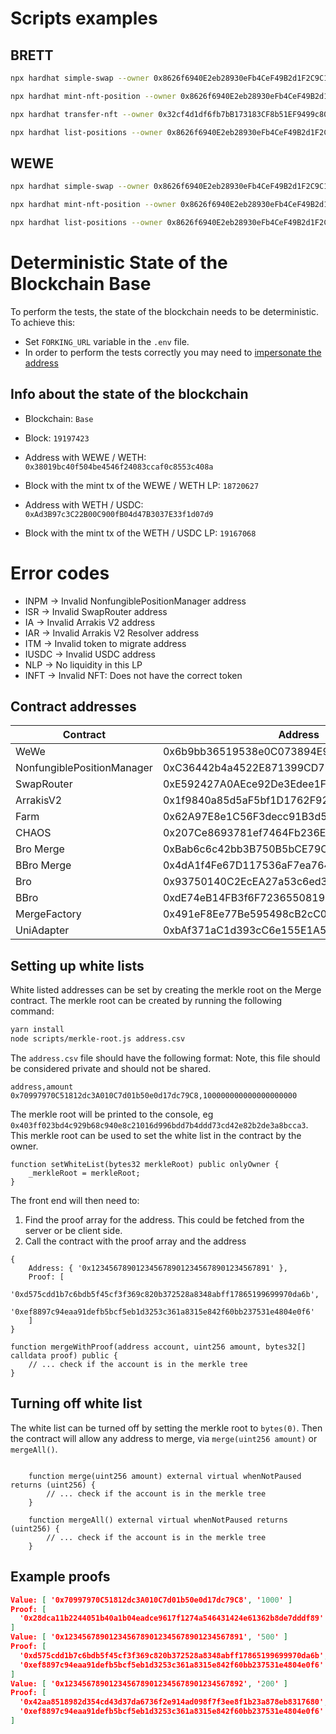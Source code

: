 # Scripts examples

## BRETT

```bash
npx hardhat simple-swap --owner 0x8626f6940E2eb28930eFb4CeF49B2d1F2C9C1199 --asset 0x532f27101965dd16442E59d40670FaF5eBB142E4 --network localhost
```

```bash
npx hardhat mint-nft-position --owner 0x8626f6940E2eb28930eFb4CeF49B2d1F2C9C1199 --asset 0x532f27101965dd16442E59d40670FaF5eBB142E4 --network localhost
```

```bash
npx hardhat transfer-nft --owner 0x32cf4d1df6fb7bB173183CF8b51EF9499c803634 --newowner 0x8626f6940E2eb28930eFb4CeF49B2d1F2C9C1199 --tokenid 888441
```

```bash
npx hardhat list-positions --owner 0x8626f6940E2eb28930eFb4CeF49B2d1F2C9C1199 --network localhost
```

## WEWE

```bash
npx hardhat simple-swap --owner 0x8626f6940E2eb28930eFb4CeF49B2d1F2C9C1199 --network localhost
```

```bash
npx hardhat mint-nft-position --owner 0x8626f6940E2eb28930eFb4CeF49B2d1F2C9C1199 --network localhost
```

```bash
npx hardhat list-positions --owner 0x8626f6940E2eb28930eFb4CeF49B2d1F2C9C1199 --network localhost
```

# Deterministic State of the Blockchain Base

To perform the tests, the state of the blockchain needs to be deterministic. To achieve this:

- Set `FORKING_URL` variable in the `.env` file.
- In order to perform the tests correctly you may need to [impersonate the address](https://hardhat.org/hardhat-network/docs/guides/forking-other-networks#impersonating-accounts)

## Info about the state of the blockchain

- Blockchain: `Base`
- Block: `19197423`

- Address with WEWE / WETH: `0x38019bc40f504be4546f24083ccaf0c8553c408a`
- Block with the mint tx of the WEWE / WETH LP: `18720627`

- Address with WETH / USDC: `0xAd3B97c3C22B00C900fB04d47B3037E33f1d07d9`
- Block with the mint tx of the WETH / USDC LP: `19167068`

# Error codes

- INPM -> Invalid NonfungiblePositionManager address
- ISR -> Invalid SwapRouter address
- IA -> Invalid Arrakis V2 address
- IAR -> Invalid Arrakis V2 Resolver address
- ITM -> Invalid token to migrate address
- IUSDC -> Invalid USDC address
- NLP -> No liquidity in this LP
- INFT -> Invalid NFT: Does not have the correct token

## Contract addresses

| Contract                   | Address                                    | Network |
| -------------------------- | ------------------------------------------ | ------- |
| WeWe                       | 0x6b9bb36519538e0C073894E964E90172E1c0B41F | Base    |
| NonfungiblePositionManager | 0xC36442b4a4522E871399CD717aBDD847Ab11FE88 | Base    |
| SwapRouter                 | 0xE592427A0AEce92De3Edee1F18E0157C05861564 | Base    |
| ArrakisV2                  | 0x1f9840a85d5aF5bf1D1762F925BDADdC4201F984 | Base    |
| Farm                       | 0x62A97E8e1C56F3decc91B3d55ddcda466A967CB0 | Base    |
| CHAOS                      | 0x207Ce8693781ef7464Fb236Edf4d3617655675bd | Base    |
| Bro Merge                  | 0xBab6c6c42bb3B750B5bCE79C04677200644dbC2d | Base    |
| BBro Merge                 | 0x4dA1f4Fe67D117536aF7ea7641C729cd23d39fFd | Base    |
| Bro                        | 0x93750140C2EcEA27a53c6ed30380829607815A31 | Base    |
| BBro                       | 0xdE74eB14FB3f6F7236550819934065Acc9890622 | Base    |
| MergeFactory               | 0x491eF8Ee77Be595498cB2cC07145Df3e28776C23 | Base    |
| UniAdapter                 | 0xbAf371aC1d393cC6e155E1A51Ad8E9d7674151c5 | Base    |


## Setting up white lists

White listed addresses can be set by creating the merkle root on the Merge contract. The merkle root can be created by running the following command:

```bash
yarn install
node scripts/merkle-root.js address.csv
```

The `address.csv` file should have the following format:  Note, this file should be considered private and should not be shared.

```csv
address,amount
0x70997970C51812dc3A010C7d01b50e0d17dc79C8,100000000000000000000
```

The merkle root will be printed to the console, eg `0x403ff023bd4c929b68c940e8c21016d996bdd7b4ddd73cd42e82b2de3a8bcca3`. This merkle root can be used to set the white list in the contract by the owner.

```solidity
function setWhiteList(bytes32 merkleRoot) public onlyOwner {
    _merkleRoot = merkleRoot;
}
```

The front end will then need to:

1. Find the proof array for the address.  This could be fetched from the server or be client side.
2. Call the contract with the proof array and the address

```text
{
    Address: { '0x1234567890123456789012345678901234567891' },
    Proof: [
    '0xd575cdd1b7c6bdb5f45cf3f369c820b372528a8348abff17865199699970da6b',
    '0xef8897c94eaa91defb5bcf5eb1d3253c361a8315e842f60bb237531e4804e0f6'
    ]
}
```

```solidity
function mergeWithProof(address account, uint256 amount, bytes32[] calldata proof) public {
    // ... check if the account is in the merkle tree
}
```

## Turning off white list

The white list can be turned off by setting the merkle root to `bytes(0)`.  Then the contract will allow any address to merge, via `merge(uint256 amount)` or `mergeAll()`.

```solidity

    function merge(uint256 amount) external virtual whenNotPaused returns (uint256) {
        // ... check if the account is in the merkle tree
    }

    function mergeAll() external virtual whenNotPaused returns (uint256) {
        // ... check if the account is in the merkle tree
    }
```

## Example proofs

```json
Value: [ '0x70997970C51812dc3A010C7d01b50e0d17dc79C8', '1000' ]
Proof: [
  '0x28dca11b2244051b40a1b04eadce9617f1274a546431424e61362b8de7dddf89'
]
Value: [ '0x1234567890123456789012345678901234567891', '500' ]
Proof: [
  '0xd575cdd1b7c6bdb5f45cf3f369c820b372528a8348abff17865199699970da6b',
  '0xef8897c94eaa91defb5bcf5eb1d3253c361a8315e842f60bb237531e4804e0f6'
]
Value: [ '0x1234567890123456789012345678901234567892', '200' ]
Proof: [
  '0x42aa8518982d354cd43d37da6736f2e914ad098f7f3ee8f1b23a878eb8317680',
  '0xef8897c94eaa91defb5bcf5eb1d3253c361a8315e842f60bb237531e4804e0f6'
]
```